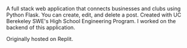 A full stack web application that connects businesses and clubs using Python Flask. You can create, edit, and delete a post. 
Created with UC Berekeley SWE's High School Engineering Program. I worked on the backend of this application.

Originally hosted on Replit.

